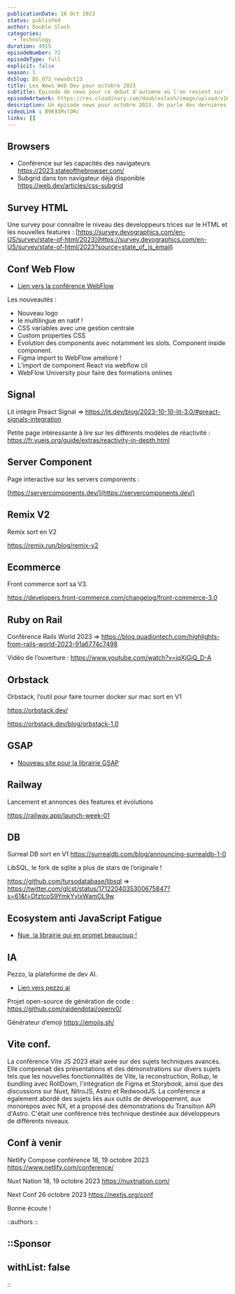 ```yaml
---
publicationDate: 16 Oct 2023
status: published
author: Double Slash
categories:
  - Technology
duration: 4915
episodeNumber: 72
episodeType: full
explicit: false
season: 1
dsSlug: DS_072_newsOct23
title: Les News Web Dev pour octobre 2023
subtitle: Épisode de news pour ce début d'automne où l'on revient sur les dernières conférences.  
episodeArtwork: https://res.cloudinary.com/doubleslash/image/upload/v1697378489/episode/ART_72_newOct_vswtwu.png
description: Un épisode news pour octobre 2023. On parle des dernières avancées en matière de navigateur. Mais aussi des conférences WebFlow, Vite JS et Ruby on Rails. On mentionne également les dernières versions de Remix, Front Commerce et Surreal DB. Bien entendu, on ne peut pas faire un épisode sans parler d'IA. Et nous terminerons par les prochaines conférences à suivre.
videoLink : B9K93MvlDRc
links: []
---
```

## Browsers

- Conférence sur les capacités des navigateurs https://2023.stateofthebrowser.com/
- Subgrid dans ton navigateur déjà disponible  https://web.dev/articles/css-subgrid

## Survey HTML

Une survey pour connaître le niveau des developpeurs.trices sur le HTML et les nouvelles features :  [https://survey.devographics.com/en-US/survey/state-of-html/2023](https://survey.devographics.com/en-US/survey/state-of-html/2023?source=state_of_js_email)

## Conf Web Flow

- [Lien vers la conférence WebFlow](https://www.youtube.com/watch?v=Dfplt-jbp9o)

Les nouveautés :

- Nouveau logo
- le multilingue en natif !
- CSS variables avec une gestion centrale
- Custom properties CSS
- Évolution des components avec notamment les slots. Component inside component.
- Figma import to WebFlow amélioré !
- L’import de component React via webflow cli
- WebFlow University  pour faire des formations onlines

## Signal

Lit intègre Preact Signal ⇒ https://lit.dev/blog/2023-10-10-lit-3.0/#preact-signals-integration

Petite page intéressante  à lire sur les différents modèles de réactivité  : https://fr.vuejs.org/guide/extras/reactivity-in-depth.html

## Server Component

Page interactive sur les servers components :

[https://servercomponents.dev/](https://servercomponents.dev/)

## Remix V2

Remix sort en V2

https://remix.run/blog/remix-v2

## Ecommerce

Front commerce sort sa V3.

https://developers.front-commerce.com/changelog/front-commerce-3.0

## Ruby on Rail

Conférence Rails World 2023 ⇒ https://blog.quadiontech.com/highlights-from-rails-world-2023-91a6774c7498

Vidéo de l’ouverture : https://www.youtube.com/watch?v=iqXjGiQ_D-A

## Orbstack

Orbstack, l’outil pour faire tourner docker sur mac sort en V1

https://orbstack.dev/

https://orbstack.dev/blog/orbstack-1.0

## GSAP

- [Nouveau site pour la librairie GSAP](https://gsap.com/)

## Railway

Lancement et annonces des features et évolutions

https://railway.app/launch-week-01

## DB

Surreal DB sort en V1 https://surrealdb.com/blog/announcing-surrealdb-1-0

LibSQL, le fork de sqlite a plus de stars de l’originale !

https://github.com/tursodatabase/libsql ⇒ https://twitter.com/glcst/status/1712204035300675847?s=61&t=DfztcoS9YmkYylxWamOL9w

## Ecosystem anti JavaScript Fatigue

- [Nue, la librairie qui en promet beaucoup !](https://nuejs.org/tools/)

## IA

Pezzo, la plateforme de dev AI.

- [Lien vers pezzo ai](https://pezzo.ai/)

Projet open-source de génération de code : https://github.com/raidendotai/openv0/

Générateur d’emoji https://emojis.sh/

## Vite conf.

La conférence Vite JS 2023 était axée sur des sujets techniques avancés. Elle comprenait des présentations et des démonstrations sur divers sujets tels que les nouvelles fonctionnalités de Vite, la reconstruction, Rollup, le bundling avec RollDown, l'intégration de Figma et Storybook, ainsi que des discussions sur Nuxt, NitroJS, Astro et RedwoodJS. La conférence a également abordé des sujets liés aux outils de développement, aux monorepos avec NX, et a proposé des démonstrations du Transition API d'Astro. C'était une conférence très technique destinée aux développeurs de différents niveaux.

## Conf à venir

Netlify Compose conférence 18, 19 octobre 2023  https://www.netlify.com/conference/

Nuxt Nation 18, 19 octobre 2023 https://nuxtnation.com/

Next Conf 26 octobre 2023 https://nextjs.org/conf


Bonne écoute !

::authors
::

::Sponsor
---
withList: false
---
::

